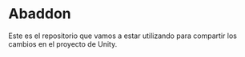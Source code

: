 # Abaddon
Este es el repositorio que vamos a estar utilizando para compartir los cambios en el proyecto de Unity.
